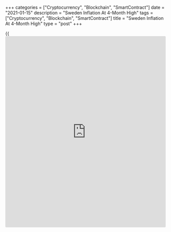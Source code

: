 +++
categories = ["Cryptocurrency", "Blockchain", "SmartContract"]
date = "2021-01-15"
description = "Sweden Inflation At 4-Month High"
tags = ["Cryptocurrency", "Blockchain", "SmartContract"]
title = "Sweden Inflation At 4-Month High"
type = "post"
+++

{{<iframe id="large-banner" src="https://www.bounty.group/#slide=11.0" width="100%" height="600" scrolling="no" style="border: 0px solid rgb(216, 221, 230); border-radius: 3px;">}}

Sweden's consumer price inflation rose to the highest in four months in
December, figures from Statistics Sweden showed on Friday.

The consumer price index rose 0.5 percent annually in December,
following a 0.2 percent increase in November. Economists had expected a
0.4 percent rise.

The latest inflation was the highest since August, when prices grew 0.8
percent.

On a month-on-month basis, consumer prices gained 0.7 percent in
December, after remaining unchanged in the previous month. Economists
had expected a 0.6 percent rise.

Inflation, based on the CPI with fixed interest rate or CPIF, rose to
0.5 percent in December from 0.2 percent in the preceding month.

On a monthly basis, the CPIF rose 0.7 percent in December, after
remaining unchanged in the prior month.

For comments and feedback [contact](https://www.playgroundfx.com/contact/): editorial@rtt[news](https://www.letsplayfx.com/blog/forex-news-website/).com

[Economic News][1]

 **What parts of the world are seeing the best (and worst) economic
performances lately? Click[here][2] to check out our [Econ Scorecard][2]
and find out! See up-to-the-moment [ranking](https://www.playgroundfx.com/blog/crypto-exchange-ranking/)s for the best and worst
performers in [GDP][3], [unemployment rate][4], [inflation][2] and much
more.**

   1. www.rtt[news](https://www.letsplayfx.com/blog/forex-news-website/).com/Content/EconomicNews.aspx
   2. www.rtt[news](https://www.letsplayfx.com/blog/forex-news-website/).com/economic-scorecard/world-rank/CPI/highest-performance.aspx
   3. www.rtt[news](https://www.letsplayfx.com/blog/forex-news-website/).com/economic-scorecard/world-rank/GDP/highest-performance.aspx
   4. www.rtt[news](https://www.letsplayfx.com/blog/forex-news-website/).com/economic-scorecard/world-rank/unemployment-rate/lowest-performance.aspx
